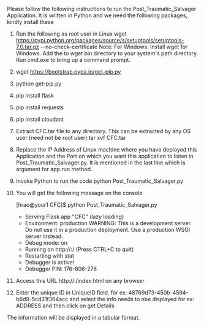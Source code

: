 Please follow the following instructions to run the Post_Traumatic_Salvager Application. It is written in Python and we need the following packages, kindly install these

1. Run the following as root user in Linux
   wget https://pypi.python.org/packages/source/s/setuptools/setuptools-7.0.tar.gz --no-check-certificate
   Note: For Windows: Install wget for Windows.
	Add the to wget bin directory to your system's path directory. 
	Run cmd.exe to bring up a command prompt.

2. wget https://bootstrap.pypa.io/get-pip.py

3. python get-pip.py

4. pip install flask

5. pip install requests

6. pip install cloudant

7. Extract CFC.tar file to any directory. This can be extracted by any OS user (need not be root user) 
   tar xvf CFC.tar 

8.  Replace the IP Address of Linux machine where you have deployed this Application and the Port on which you want this application to listen in Post_Traumatic_Salvager.py. 
    It is mentioned in the last line which is argument for app.run method.

9. Invoke Python to run the code
   python Post_Traumatic_Salvager.py


10.    You will get the following message on the console

        [hrao@your1 CFC]$ python Post_Traumatic_Salvager.py
         * Serving Flask app "CFC" (lazy loading)
         * Environment: production
          WARNING: This is a development server. Do not use it in a production deployment.
          Use a production WSGI server instead.
        * Debug mode: on
        * Running on http://<IP Address>:<Port>/ (Press CTRL+C to quit)
        * Restarting with stat
        * Debugger is active!
        * Debugger PIN: 176-806-276

11. Access this URL http://<IP Address>:<Port>/index.html on any browser

12. Enter the unique ID in UniqueID field. for ex: 48769d73-450b-4594-b6d9-5cd31f364acc
   and select the info needs to nbe displayed for ex: ADDRESS and then click on get Details

   The information will be displayed in a tabular format.
